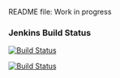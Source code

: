 README file: Work in progress

### Jenkins Build Status

[![Build Status](http://localhost:8080/buildStatus/icon?job=BlockchainApp)](http://localhost:8080/job/BlockchainApp/)

[![Build Status](http://localhost:8080/job/BlockchainApp/badge/icon)](http://localhost:8080/job/BlockchainApp)



